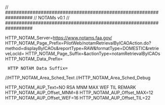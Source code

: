 // ##################################################################
//                   NOTAMs v0.1
// ##################################################################

HTTP_NOTAM_Server=https://www.notams.faa.gov/
HTTP_NOTAM_Page_Prefix=PilotWeb/notamRetrievalByICAOAction.do?method=displayByICAOs&reportType=RAW&formatType=DOMESTIC&retrieveLocId=
HTTP_NOTAM_Page_Suffix=&actionType=notamRetrievalByICAOs
HTTP_NOTAM_Data_Prefix=<PRE>
HTTP_NOTAM_Data_Suffix=</PRE>
//HTTP_NOTAM_Area_Sched_Text
//HTTP_NOTAM_Area_Sched_Debug

HTTP_NOTAM_AUP_Text=NO RSA     MNM MAX WEF   TIL REMARK
HTTP_NOTAM_AUP_Offset_MNM=8
HTTP_NOTAM_AUP_Offset_MAX=12
HTTP_NOTAM_AUP_Offset_WEF=16
HTTP_NOTAM_AUP_Offset_TIL=22
